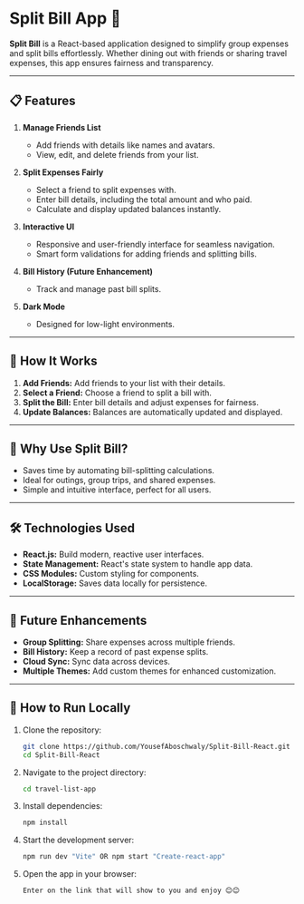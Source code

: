 # Split Bill App 💸  

**Split Bill** is a React-based application designed to simplify group expenses and split bills effortlessly. Whether dining out with friends or sharing travel expenses, this app ensures fairness and transparency.

---

## 📋 Features

1. **Manage Friends List**  
   - Add friends with details like names and avatars.  
   - View, edit, and delete friends from your list.  

2. **Split Expenses Fairly**  
   - Select a friend to split expenses with.  
   - Enter bill details, including the total amount and who paid.  
   - Calculate and display updated balances instantly.  

3. **Interactive UI**  
   - Responsive and user-friendly interface for seamless navigation.  
   - Smart form validations for adding friends and splitting bills.  

4. **Bill History (Future Enhancement)**  
   - Track and manage past bill splits.  

5. **Dark Mode**  
   - Designed for low-light environments.  

---

## 🚀 How It Works

1. **Add Friends:** Add friends to your list with their details.  
2. **Select a Friend:** Choose a friend to split a bill with.  
3. **Split the Bill:** Enter bill details and adjust expenses for fairness.  
4. **Update Balances:** Balances are automatically updated and displayed.  

---

## 🎉 Why Use Split Bill?

- Saves time by automating bill-splitting calculations.  
- Ideal for outings, group trips, and shared expenses.  
- Simple and intuitive interface, perfect for all users.  

---

## 🛠️ Technologies Used

- **React.js:** Build modern, reactive user interfaces.  
- **State Management:** React's state system to handle app data.  
- **CSS Modules:** Custom styling for components.  
- **LocalStorage:** Saves data locally for persistence.

---

## 🔮 Future Enhancements

- **Group Splitting:** Share expenses across multiple friends.  
- **Bill History:** Keep a record of past expense splits.  
- **Cloud Sync:** Sync data across devices.  
- **Multiple Themes:** Add custom themes for enhanced customization.  

---

## 📂 How to Run Locally

1. Clone the repository:

   ```bash
   git clone https://github.com/YousefAboschwaly/Split-Bill-React.git
   cd Split-Bill-React
   
2. Navigate to the project directory:
   
   ```bash
   cd travel-list-app
   
3. Install dependencies:
   
   ```bash
   npm install

4. Start the development server:
   
   ```bash
   npm run dev "Vite" OR npm start "Create-react-app"

5. Open the app in your browser:
   
   ```bash
   Enter on the link that will show to you and enjoy 😊😊
